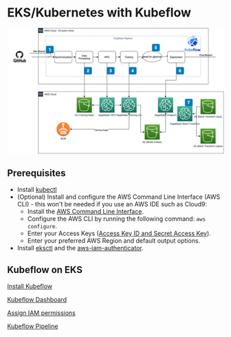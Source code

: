 # EKS/Kubernetes with Kubeflow

![Kubeflow.v.0.1.drawio.png](EKS%20Kubernetes%20with%20Kubeflow%20186e1654114e40f1b48b250c8ddc914d/Kubeflow.v.0.1.drawio.png)

## **Prerequisites**

- Install [kubectl](https://kubernetes.io/docs/tasks/tools/install-kubectl/#install-kubectl)
- (Optional) Install and configure the AWS Command Line Interface (AWS CLI) - this won't be needed if you use an AWS IDE such as Cloud9:
    - Install the [AWS Command Line Interface](https://docs.aws.amazon.com/cli/latest/userguide/cli-chap-install.html).
    - Configure the AWS CLI by running the following command: `aws configure`.
    - Enter your Access Keys ([Access Key ID and Secret Access Key](https://docs.aws.amazon.com/general/latest/gr/aws-sec-cred-types.html#access-keys-and-secret-access-keys)).
    - Enter your preferred AWS Region and default output options.
- Install [eksctl](https://github.com/weaveworks/eksctl) and the [aws-iam-authenticator](https://docs.aws.amazon.com/eks/latest/userguide/install-aws-iam-authenticator.html).

## Kubeflow on EKS

[Install Kubeflow](EKS%20Kubernetes%20with%20Kubeflow%20186e1654114e40f1b48b250c8ddc914d/Install%20Kubeflow%20d5344c86fbc642f0894142615638c947.md)

[Kubeflow Dashboard](EKS%20Kubernetes%20with%20Kubeflow%20186e1654114e40f1b48b250c8ddc914d/Kubeflow%20Dashboard%2084bdb065d028457d835500b77fa12c6c.md)

[Assign IAM permissions](EKS%20Kubernetes%20with%20Kubeflow%20186e1654114e40f1b48b250c8ddc914d/Assign%20IAM%20permissions%20e91a4cf961a94df7a38dd5ab467ec456.md)

<!-- (Optional) [Install Kubeflow pipeline SDK](EKS%20Kubernetes%20with%20Kubeflow%20186e1654114e40f1b48b250c8ddc914d/Install%20Kubeflow%20pipeline%20SDK%20cedd23ca76054f5eacd72deb31c27175.md)
 -->
[Kubeflow Pipeline](EKS%20Kubernetes%20with%20Kubeflow%20186e1654114e40f1b48b250c8ddc914d/Kubeflow%20Pipeline%20a67ca6ae35b745ed915e32de17f5e02c.md)
